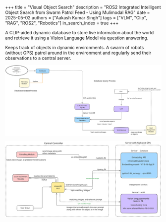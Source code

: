 +++
title = "Visual Object Search"
description = "ROS2 Integrated Intelligent Object Search from Swarm Patrol Feed - Using Mulimodal RAG"
date = 2025-05-02
authors = ["Aakash Kumar Singh"]
tags = ["VLM", "Clip", "RAG", "ROS2", "Robotics"]
in_search_index = true
+++

A CLIP-aided dynamic database to store live information about the world and retrieve it using a Vision Language Model via question answering.

Keeps track of objects in dynamic environments. A swarm of robots (without GPS) patrol around in the environment and regularly send their observations to a central server.

![diagram](/assets/mm_rag/diagram.svg)

![diagram1](/assets/mm_rag/diagram1.svg)
